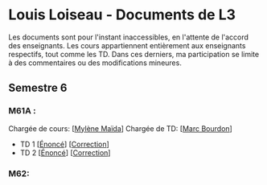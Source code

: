 # Louis Loiseau - Documents de L3


Les documents sont pour l'instant inaccessibles, en l'attente de l'accord des enseignants.
Les cours appartiennent entièrement aux enseignants respectifs, tout comme les TD. Dans ces derniers, ma participation se limite à des commentaires ou des modifications mineures.

## Semestre 6
### M61A :
Chargée de cours: [[Mylène Maïda](http://math.univ-lille1.fr/~maida/)]
Chargée de TD: [[Marc Bourdon](http://math.univ-lille1.fr/~bourdon/)]
- TD 1 [[Énoncé]()] [[Correction]()]
- TD 2 [[Énoncé]()] [[Correction]()]

### M62:
